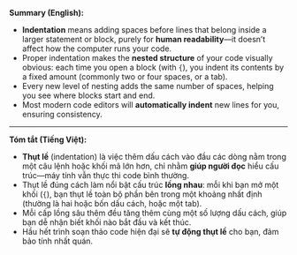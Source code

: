 **Summary (English):**

* **Indentation** means adding spaces before lines that belong inside a larger statement or block, purely for **human readability**—it doesn’t affect how the computer runs your code.
* Proper indentation makes the **nested structure** of your code visually obvious: each time you open a block (with `{`), you indent its contents by a fixed amount (commonly two or four spaces, or a tab).
* Every new level of nesting adds the same number of spaces, helping you see where blocks start and end.
* Most modern code editors will **automatically indent** new lines for you, ensuring consistency.

---

**Tóm tắt (Tiếng Việt):**

* **Thụt lề** (indentation) là việc thêm dấu cách vào đầu các dòng nằm trong một câu lệnh hoặc khối mã lớn hơn, chỉ nhằm **giúp người đọc** hiểu cấu trúc—máy tính vẫn thực thi code bình thường.
* Thụt lề đúng cách làm nổi bật cấu trúc **lồng nhau**: mỗi khi bạn mở một khối (`{`), bạn thụt lề toàn bộ phần bên trong một khoảng nhất định (thường là hai hoặc bốn dấu cách, hoặc một tab).
* Mỗi cấp lồng sâu thêm đều tăng thêm cùng một số lượng dấu cách, giúp bạn dễ nhận biết khối nào bắt đầu và kết thúc.
* Hầu hết trình soạn thảo code hiện đại sẽ **tự động thụt lề** cho bạn, đảm bảo tính nhất quán.
		
